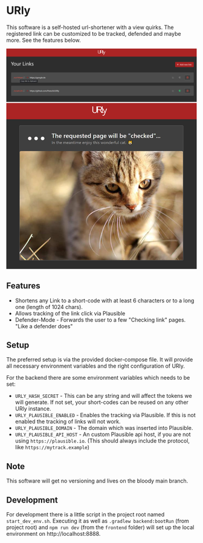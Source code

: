 # URly

This software is a self-hosted url-shortener with a view quirks.
The registered link can be customized to be tracked, defended and maybe more.
See the features below.

![The list of registered links](./docs/list.png)
![The landing page for a defended link](./docs/defender.png)

## Features

* Shortens any Link to a short-code with at least 6 characters or to a long one (length of 1024 chars).
* Allows tracking of the link click via Plausible
* Defender-Mode - Forwards the user to a few "Checking link" pages. "Like a defender does"

## Setup

The preferred setup is via the provided docker-compose file.
It will provide all necessary environment variables and the right configuration of URly.

For the backend there are some environment variables which needs to be set:

* `URLY_HASH_SECRET` - This can be any string and will affect the tokens we will generate.
  If not set, your short-codes can be reused on any other URly instance.
* `URLY_PLAUSIBLE_ENABLED` - Enables the tracking via Plausible.
  If this is not enabled the tracking of links will not work.
* `URLY_PLAUSIBLE_DOMAIN` - The domain which was inserted into Plausible.
* `URLY_PLAUSIBLE_API_HOST` - An custom Plausible api host, if you are not using `https://plausible.io`.
  (This should always include the protocol, like `https://mytrack.example`)

## Note

This software will get no versioning and lives on the bloody main branch.

## Development

For development there is a little script in the project root named `start_dev_env.sh`.
Executing it as well as `.gradlew backend:bootRun` (from project root) and `npm run dev` (from the `frontend` folder)
will set up the local environment on http://localhost:8888.
